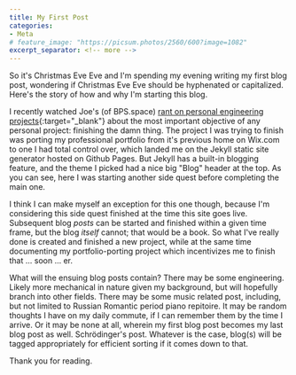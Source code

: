 ```yaml
---
title: My First Post
categories:
- Meta
# feature_image: "https://picsum.photos/2560/600?image=1082"
excerpt_separator: <!-- more -->
---
```


So it's Christmas Eve Eve and I'm spending my evening writing my first blog post, wondering if Christmas Eve Eve should be hyphenated or capitalized. Here's the story of how and why I'm starting this blog.

<!-- more -->

I recently watched Joe's (of BPS.space) [rant on personal engineering projects](https://www.youtube.com/watch?v=4jgTCayWlwc){:target="_blank"} about the most important objective of any personal project: finishing the damn thing. The project I was trying to finish was porting my professional portfolio from it's previous home on Wix.com to one I had total control over, which landed me on the Jekyll static site generator hosted on Github Pages. But Jekyll has a built-in blogging feature, and the theme I picked had a nice big "Blog" header at the top. As you can see, here I was starting another side quest before completing the main one. 

I think I can make myself an exception for this one though, because I'm considering this side quest finished at the time this site goes live. Subsequent blog *posts* can be started and finished within a given time frame, but the blog *itself* cannot; that would be a book. So what I've really done is created and finished a new project, while at the same time documenting my portfolio-porting project which incentivizes me to finish that  ... soon ... er. 

What will the ensuing blog posts contain? There may be some engineering. Likely more mechanical in nature given my background, but will hopefully branch into other fields. There may be some music related post, including, but not limited to Russian Romantic period piano repitoire. It may be random thoughts I have on my daily commute, if I can remember them by the time I arrive. Or it may be none at all, wherein my first blog post becomes my last blog post as well. Schrödinger's post. Whatever is the case, blog(s) will be tagged appropriately for efficient sorting if it comes down to that.

Thank you for reading.

